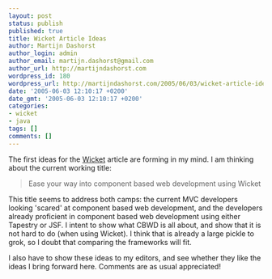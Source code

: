 ```yaml
---
layout: post
status: publish
published: true
title: Wicket Article Ideas
author: Martijn Dashorst
author_login: admin
author_email: martijn.dashorst@gmail.com
author_url: http://martijndashorst.com
wordpress_id: 180
wordpress_url: http://martijndashorst.com/2005/06/03/wicket-article-ideas/
date: '2005-06-03 12:10:17 +0200'
date_gmt: '2005-06-03 12:10:17 +0200'
categories:
- wicket
- java
tags: []
comments: []
---
```

<p>The first ideas for the <a href="http://wicket.sourceforge.net" title="Wicket">Wicket</a> article are forming in my mind. I am thinking about the current working title:</p>
<blockquote><p>Ease your way into component based web development using Wicket</p></blockquote>
<p>This title seems to address both camps: the current MVC developers looking 'scared' at component based web development, and the developers already proficient in component based web development using either Tapestry or JSF. I intent to show what CBWD is all about, and show that it is not hard to do (when using Wicket). I think that is already a large pickle to grok, so I doubt that comparing the frameworks will fit.</p>
<p>I also have to show these ideas to my editors, and see whether they like the ideas I bring forward here. Comments are as usual appreciated!</p>
